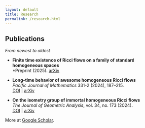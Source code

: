 ```yaml
---
layout: default
title: Research
permalink: /research.html
---
```


## Publications
*From newest to oldest*

- **Finite time existence of Ricci flows on a family of standard homogeneous spaces**  
  *Preprint (2025).
  [arXiv](https://arxiv.org/placeholder)

- **Long-time behavior of awesome homogeneous Ricci flows**  
  *Pacific Journal of Mathematics* 331-2 (2024), 187–215.  
  [DOI](https://doi.org/10.2140/pjm.2024.331.187) | [arXiv](https://arxiv.org/abs/2312.16517)

- **On the isometry group of immortal homogeneous Ricci flows**  
  *The Journal of Geometric Analysis*, vol. 34, no. 173 (2024).  
  [DOI](https://doi.org/10.1007/s12220-024-01609-6) | [arXiv](https://arxiv.org/abs/2310.18182)

More at [Google Scholar](https://scholar.google.com).

